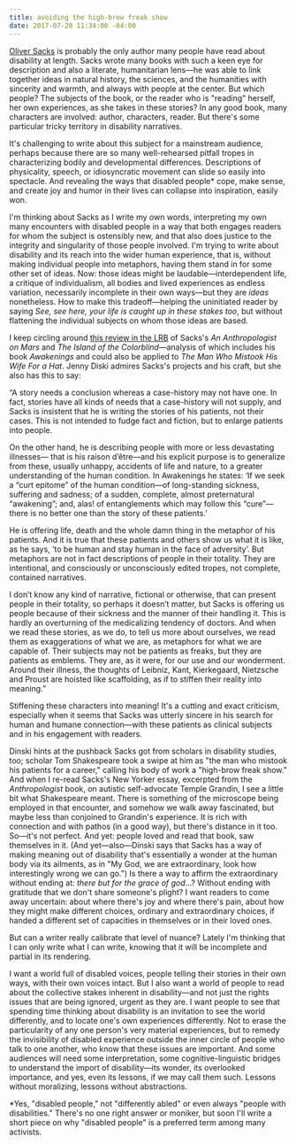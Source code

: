 ```yaml
---
title: avoiding the high-brow freak show
date: 2017-07-20 11:34:00 -04:00
---
```


[Oliver Sacks](http://www.oliversacks.com/) is probably the only author many people have read about disability at length. Sacks wrote many books with such a keen eye for description and also a literate, humanitarian lens—he was able to link together ideas in natural history, the sciences, and the humanities with sincerity and warmth, and always with people at the center. But which people? The subjects of the book, or the reader who is "reading" herself, her own experiences, as she takes in these stories? In any good book, many characters are involved: author, characters, reader. But there's some particular tricky territory in disability narratives.

It's challenging to write about this subject for a mainstream audience, perhaps because there are so many well-rehearsed pitfall tropes in characterizing bodily and developmental differences. Descriptions of physicality, speech, or idiosyncratic movement can slide so easily into spectacle. And revealing the ways that disabled people* cope, make sense, and create joy and humor in their lives can collapse into inspiration, easily won.

I'm thinking about Sacks as I write my own words, interpreting my own many encounters with disabled people in a way that both engages readers for whom the subject is ostensibly new, and that also does justice to the integrity and singularity of those people involved. I'm trying to write about disability and its reach into the wider human experience, that is, without making individual people into metaphors, having them stand in for some other set of ideas. Now: those ideas might be laudable—interdependent life, a critique of individualism, all bodies and lived experiences as endless variation, necessarily incomplete in their own ways—but they are *ideas* nonetheless. How to make this tradeoff—helping the uninitiated reader by saying *See, see here, your life is caught up in these stakes too*, but without flattening the individual subjects on whom those ideas are based.

I keep circling around [this review in the LRB](https://www.lrb.co.uk/v18/n20/jenny-diski/life-death-and-the-whole-damn-thing) of Sacks's *An Anthropologist on Mars* and *The Island of the Colorblind*—analysis of which includes his book *Awakenings* and could also be applied to *The Man Who Mistook His Wife For a Hat*. Jenny Diski admires Sacks's projects and his craft, but she also has this to say:

“A story needs a conclusion whereas a case-history may not have one. In fact, stories have all kinds of needs that a case-history will not supply, and Sacks is insistent that he is writing the stories of his patients, not their cases. This is not intended to fudge fact and fiction, but to enlarge patients into people. 

On the other hand, he is describing people with more or less devastating illnesses— that is his raison d’être—and his explicit purpose is to generalize from these, usually unhappy, accidents of life and nature, to a greater understanding of the human condition. In Awakenings he states: ‘If we seek a “curt epitome” of the human condition—of long-standing sickness, suffering and sadness; of a sudden, complete, almost preternatural “awakening”; and, alas! of entanglements which may follow this “cure”—there is no better one than the story of these patients.’ 

He is offering life, death and the whole damn thing in the metaphor of his patients. And it is true that these patients and others show us what it is like, as he says, ‘to be human and stay human in the face of adversity’. But metaphors are not in fact descriptions of people in their totality. They are intentional, and consciously or unconsciously edited tropes, not complete, contained narratives. 

I don’t know any kind of narrative, fictional or otherwise, that can present people in their totality, so perhaps it doesn’t matter, but Sacks is offering us people because of their sickness and the manner of their handling it. This is hardly an overturning of the medicalizing tendency of doctors. And when we read these stories, as we do, to tell us more about ourselves, we read them as exaggerations of what we are, as metaphors for what we are capable of. Their subjects may not be patients as freaks, but they are patients as emblems. They are, as it were, for our use and our wonderment. Around their illness, the thoughts of Leibniz, Kant, Kierkegaard, Nietzsche and Proust are hoisted like scaffolding, as if to stiffen their reality into meaning.”


Stiffening these characters into meaning! It's a cutting and exact criticism, especially when it seems that Sacks was utterly sincere in his search for human and humane connection—with these patients as clinical subjects and in his engagement with readers.

Dinski hints at the pushback Sacks got from scholars in disability studies, too; scholar Tom Shakespeare took a swipe at him as "the man who mistook his patients for a career," calling his body of work a "high-brow freak show." And when I re-read Sacks's New Yorker essay, excerpted from the *Anthropologist* book, on autistic self-advocate Temple Grandin, I see a little bit what Shakespeare meant. There is something of the microscope being employed in that encounter, and somehow we walk away fascinated, but maybe less than conjoined to Grandin's experience. It is rich with connection and with pathos (in a good way), but there's distance in it too. So—it's not perfect. And yet: people loved and read that book, saw themselves in it. (And yet—also—Dinski says that Sacks has a way of making meaning out of disability that's essentially a wonder at the human body via its ailments, as in "My God, we are extraordinary, look how interestingly wrong we can go.") Is there a way to affirm the extraordinary without ending at: *there but for the grace of god*...? Without ending with gratitude that we don't share someone's plight? I want readers to come away uncertain: about where there's joy and where there's pain, about how they might make different choices, ordinary and extraordinary choices, if handed a different set of capacities in themselves or in their loved ones.

But can a writer really calibrate that level of nuance? Lately I'm thinking that I can only write what I can write, knowing that it will be incomplete and partial in its rendering. 

I want a world full of disabled voices, people telling their stories in their own ways, with their own voices intact. But I also want a world of people to read about the collective stakes inherent in disability—and not just the rights issues that are being ignored, urgent as they are. I want people to see that spending time thinking about disability is an invitation to see the world differently, and to locate one's own experiences differently. Not to erase the particularity of any one person's very material experiences, but to remedy the invisibility of disabled experience outside the inner circle of people who talk to one another, who know that these issues are important. And some audiences will need some interpretation, some cognitive-linguistic bridges to understand the import of disability—its wonder, its overlooked importance, and yes, even its lessons, if we may call them such. Lessons without moralizing, lessons without abstractions.

*Yes, "disabled people," not "differently abled" or even always "people with disabilities." There's no one right answer or moniker, but soon I'll write a short piece on why "disabled people" is a preferred term among many activists.